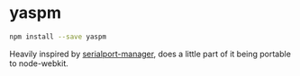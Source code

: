 # yaspm

```sh
npm install --save yaspm
```

Heavily inspired by [serialport-manager](https://github.com/tmpvar/serialport-manager), does a little part of it being portable to node-webkit.
